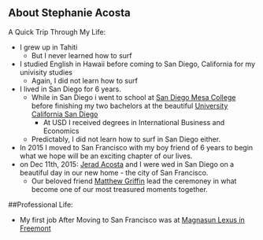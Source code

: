 ## About Stephanie Acosta

A Quick Trip Through My Life:  

* I grew up in Tahiti  
    + But I never learned how to surf  
* I studied English in Hawaii before coming to San Diego, California for my univisity studies  
    + Again, I did not learn how to surf  
* I lived in San Diego for 6 years.  
    + While in San Diego i went to school at [San Diego Mesa College](https://www.google.com/url?sa=t&rct=j&q=&esrc=s&source=web&cd=1&ved=0ahUKEwj39uTQ5OzRAhVGHJQKHcBRC8kQFggaMAA&url=http%3A%2F%2Fwww.sdmesa.edu%2F&usg=AFQjCNEvJtMpEYeKn5GNyoJWSBQX9UJh9A&sig2=q7Oweh7lBU9hapbwCc62tg&bvm=bv.145822982,d.cGc) before finishing my two bachelors at the beautiful [University California San Diego](http://www.sandiego.edu/)   
        + At USD I received degrees in International Business and Economics   
    + Predictably, I did not learn how to surf in San Diego either.   
* In 2015 I moved to San Francisco with my boy friend of 6 years to begin what we hope will be an exciting chapter of our lives.   
* on Dec 11th, 2015: [Jerad Acosta](http://Jerad.xyz) and I were wed in San Diego on a beautiful day in our new home - the city of San Francisco.    
    + Our beloved friend [Matthew Griffin](https://www.facebook.com/0m.0g.0) lead the ceremoney in what become one of our most treasured moments together.    


##Professional Life:  

* My first job After Moving to San Francisco was at [Magnasun Lexus in Freemont](http://www.magnussenlexusfremont.com/)
